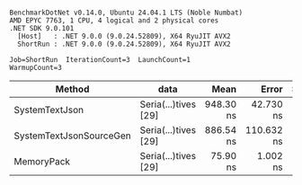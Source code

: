 ```

BenchmarkDotNet v0.14.0, Ubuntu 24.04.1 LTS (Noble Numbat)
AMD EPYC 7763, 1 CPU, 4 logical and 2 physical cores
.NET SDK 9.0.101
  [Host]   : .NET 9.0.0 (9.0.24.52809), X64 RyuJIT AVX2
  ShortRun : .NET 9.0.0 (9.0.24.52809), X64 RyuJIT AVX2

Job=ShortRun  IterationCount=3  LaunchCount=1  
WarmupCount=3  

```
| Method                  | data                 | Mean      | Error      | StdDev   | Min       | Max       | Gen0   | Allocated |
|------------------------ |--------------------- |----------:|-----------:|---------:|----------:|----------:|-------:|----------:|
| SystemTextJson          | Seria(...)tives [29] | 948.30 ns |  42.730 ns | 2.342 ns | 946.65 ns | 950.98 ns | 0.0277 |     464 B |
| SystemTextJsonSourceGen | Seria(...)tives [29] | 886.54 ns | 110.632 ns | 6.064 ns | 882.99 ns | 893.54 ns | 0.0334 |     568 B |
| MemoryPack              | Seria(...)tives [29] |  75.90 ns |   1.002 ns | 0.055 ns |  75.85 ns |  75.96 ns | 0.0072 |     120 B |
